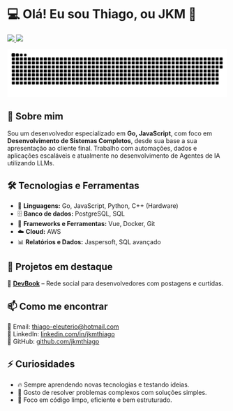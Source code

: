# 💻 Olá! Eu sou Thiago, ou JKM 👋

<div>
<a href="https://github.com/jkmthiago">
<img height="180em" src="https://github-readme-stats.vercel.app/api/top-langs/?username=jkmthiago&layout=compact&langs_count=7&theme=dracula"/>
<img height="180em" src="https://github-readme-stats.vercel.app/api?username=jkmthiago&show_icons=true&theme=dracula&include_all_commits=true&count_private=true"/>
</a>
</div>

![snake svg](./dist/snake-dark.svg?palette=github-dark)

## 🚀 Sobre mim

Sou um desenvolvedor especializado em **Go, JavaScript**, com foco em **Desenvolvimento de Sistemas Completos**, desde sua base a sua apresentação ao cliente final. Trabalho com automações, dados e aplicações escaláveis e atualmente no desenvolvimento de Agentes de IA utilizando LLMs.

## 🛠️ Tecnologias e Ferramentas

- 🔹 **Linguagens:** Go, JavaScript, Python, C++ (Hardware)
- 🗄️ **Banco de dados:** PostgreSQL, SQL
- 🔧 **Frameworks e Ferramentas:** Vue, Docker, Git
- ☁️ **Cloud:** AWS
- 📊 **Relatórios e Dados:** Jaspersoft, SQL avançado

## 📌 Projetos em destaque

🔹 **[DevBook](https://github.com/jkmthiago/devbook)** – Rede social para desenvolvedores com postagens e curtidas.

## 📫 Como me encontrar

📧 Email: [thiago-eleuterio@hotmail.com](mailto:thiago-eleuterio@hotmail.com)  
🔗 LinkedIn: [linkedin.com/in/jkmthiago](https://www.linkedin.com/in/jkmthiago)  
🐙 GitHub: [github.com/jkmthiago](https://github.com/jkmthiago)

## ⚡ Curiosidades

- 🔥 Sempre aprendendo novas tecnologias e testando ideias.
- 🧠 Gosto de resolver problemas complexos com soluções simples.
- 🎯 Foco em código limpo, eficiente e bem estruturado.
